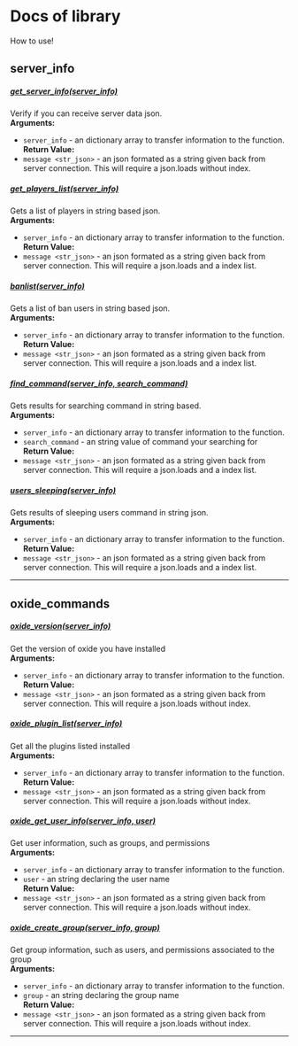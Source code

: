 # Docs of library
How to use!

## server_info
##### <b><u>get_server_info(server_info)</u></b> 
Verify if you can receive server data json.<br>
<b>Arguments:</b>
* `server_info` - an dictionary array to transfer information to the function.<br>
<b>Return Value:</b>
* `message <str_json>` - an json formated as a string given back from server connection. This will require a json.loads without index.

##### <b><u>get_players_list(server_info)</u></b> 
Gets a list of players in string based json.<br>
<b>Arguments:</b>
* `server_info` - an dictionary array to transfer information to the function.<br>
<b>Return Value:</b>
* `message <str_json>` - an json formated as a string given back from server connection. This will require a json.loads and a index list.

##### <b><u>banlist(server_info)</u></b> 
Gets a list of ban users in string based json.<br>
<b>Arguments:</b>
* `server_info` - an dictionary array to transfer information to the function.<br>
<b>Return Value:</b>
* `message <str_json>` - an json formated as a string given back from server connection. This will require a json.loads and a index list.

##### <b><u>find_command(server_info, search_command)</u></b> 
Gets results for searching command in string based.<br>
<b>Arguments:</b>
* `server_info` - an dictionary array to transfer information to the function.<br>
* `search_command` - an string value of command your searching for<br>
<b>Return Value:</b>
* `message <str_json>` - an json formated as a string given back from server connection. This will require a json.loads and a index list.

##### <b><u>users_sleeping(server_info)</u></b> 
Gets results of sleeping users command in string json.<br>
<b>Arguments:</b>
* `server_info` - an dictionary array to transfer information to the function.<br>
<b>Return Value:</b>
* `message <str_json>` - an json formated as a string given back from server connection. This will require a json.loads and a index list.
- - -

## oxide_commands
##### <b><u>oxide_version(server_info)</u></b> 
Get the version of oxide you have installed<br>
<b>Arguments:</b>
* `server_info` - an dictionary array to transfer information to the function.<br>
<b>Return Value:</b>
* `message <str_json>` - an json formated as a string given back from server connection. This will require a json.loads without index.

##### <b><u>oxide_plugin_list(server_info)</u></b> 
Get all the plugins listed installed<br>
<b>Arguments:</b>
* `server_info` - an dictionary array to transfer information to the function.<br>
<b>Return Value:</b>
* `message <str_json>` - an json formated as a string given back from server connection. This will require a json.loads without index.


##### <b><u>oxide_get_user_info(server_info, user)</u></b> 
Get user information, such as groups, and permissions<br>
<b>Arguments:</b>
* `server_info` - an dictionary array to transfer information to the function.<br>
* `user` - an string declaring the user name<br>
<b>Return Value:</b>
* `message <str_json>` - an json formated as a string given back from server connection. This will require a json.loads without index.

##### <b><u>oxide_create_group(server_info, group)</u></b> 
Get group information, such as users, and permissions associated to the group<br>
<b>Arguments:</b>
* `server_info` - an dictionary array to transfer information to the function.<br>
* `group` - an string declaring the group name<br>
<b>Return Value:</b>
* `message <str_json>` - an json formated as a string given back from server connection. This will require a json.loads without index.


- - -